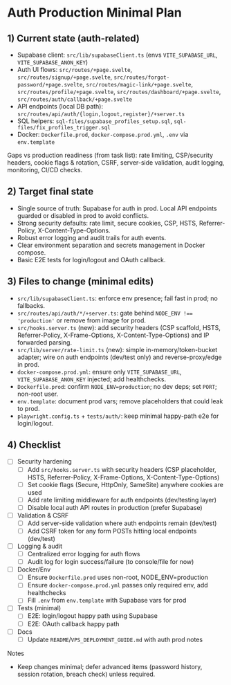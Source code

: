 # Auth Production Minimal Plan

## 1) Current state (auth-related)
- Supabase client: `src/lib/supabaseClient.ts` (envs `VITE_SUPABASE_URL`, `VITE_SUPABASE_ANON_KEY`)
- Auth UI flows: `src/routes/+page.svelte`, `src/routes/signup/+page.svelte`, `src/routes/forgot-password/+page.svelte`, `src/routes/magic-link/+page.svelte`, `src/routes/profile/+page.svelte`, `src/routes/dashboard/+page.svelte`, `src/routes/auth/callback/+page.svelte`
- API endpoints (local DB path): `src/routes/api/auth/{login,logout,register}/+server.ts`
- SQL helpers: `sql-files/supabase_profiles_setup.sql`, `sql-files/fix_profiles_trigger.sql`
- Docker: `Dockerfile.prod`, `docker-compose.prod.yml`, `.env` via `env.template`

Gaps vs production readiness (from task list): rate limiting, CSP/security headers, cookie flags & rotation, CSRF, server-side validation, audit logging, monitoring, CI/CD checks.

## 2) Target final state
- Single source of truth: Supabase for auth in prod. Local API endpoints guarded or disabled in prod to avoid conflicts.
- Strong security defaults: rate limit, secure cookies, CSP, HSTS, Referrer-Policy, X-Content-Type-Options.
- Robust error logging and audit trails for auth events.
- Clear environment separation and secrets management in Docker compose.
- Basic E2E tests for login/logout and OAuth callback.

## 3) Files to change (minimal edits)
- `src/lib/supabaseClient.ts`: enforce env presence; fail fast in prod; no fallbacks.
- `src/routes/api/auth/*/+server.ts`: gate behind `NODE_ENV !== 'production'` or remove from image for prod.
- `src/hooks.server.ts` (new): add security headers (CSP scaffold, HSTS, Referrer-Policy, X-Frame-Options, X-Content-Type-Options) and IP forwarded parsing.
- `src/lib/server/rate-limit.ts` (new): simple in-memory/token-bucket adapter; wire on auth endpoints (dev/test only) and reverse-proxy/edge in prod.
- `docker-compose.prod.yml`: ensure only `VITE_SUPABASE_URL`, `VITE_SUPABASE_ANON_KEY` injected; add healthchecks.
- `Dockerfile.prod`: confirm `NODE_ENV=production`; no dev deps; set `PORT`; non-root user.
- `env.template`: document prod vars; remove placeholders that could leak to prod.
- `playwright.config.ts` + `tests/auth/`: keep minimal happy-path e2e for login/logout.

## 4) Checklist
- [ ] Security hardening
  - [ ] Add `src/hooks.server.ts` with security headers (CSP placeholder, HSTS, Referrer-Policy, X-Frame-Options, X-Content-Type-Options)
  - [ ] Set cookie flags (Secure, HttpOnly, SameSite) anywhere cookies are used
  - [ ] Add rate limiting middleware for auth endpoints (dev/testing layer)
  - [ ] Disable local auth API routes in production (prefer Supabase)
- [ ] Validation & CSRF
  - [ ] Add server-side validation where auth endpoints remain (dev/test)
  - [ ] Add CSRF token for any form POSTs hitting local endpoints (dev/test)
- [ ] Logging & audit
  - [ ] Centralized error logging for auth flows
  - [ ] Audit log for login success/failure (to console/file for now)
- [ ] Docker/Env
  - [ ] Ensure `Dockerfile.prod` uses non-root, NODE_ENV=production
  - [ ] Ensure `docker-compose.prod.yml` passes only required env, add healthchecks
  - [ ] Fill `.env` from `env.template` with Supabase vars for prod
- [ ] Tests (minimal)
  - [ ] E2E: login/logout happy path using Supabase
  - [ ] E2E: OAuth callback happy path
- [ ] Docs
  - [ ] Update `README`/`VPS_DEPLOYMENT_GUIDE.md` with auth prod notes

Notes
- Keep changes minimal; defer advanced items (password history, session rotation, breach check) unless required.
